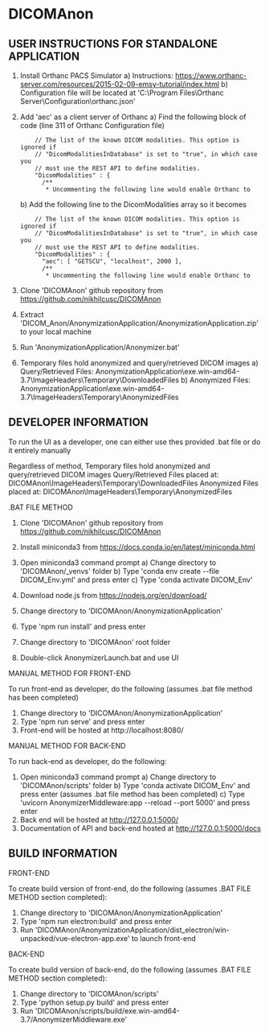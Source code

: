 # DICOMAnon

USER INSTRUCTIONS FOR STANDALONE APPLICATION
--------------------------------------------
1) Install Orthanc PACS Simulator
    a) Instructions: https://www.orthanc-server.com/resources/2015-02-09-emsy-tutorial/index.html
    b) Configuration file will be located at 'C:\Program Files\Orthanc Server\Configuration\orthanc.json'
    
2) Add 'aec' as a client server of Orthanc
    a)   Find the following block of code (line 311 of Orthanc Configuration file)
    
           // The list of the known DICOM modalities. This option is ignored if
           // "DicomModalitiesInDatabase" is set to "true", in which case you
           // must use the REST API to define modalities.
           "DicomModalities" : {
             /**
              * Uncommenting the following line would enable Orthanc to
     
    b)   Add the following line to the DicomModalities array so it becomes
    
           // The list of the known DICOM modalities. This option is ignored if
           // "DicomModalitiesInDatabase" is set to "true", in which case you
           // must use the REST API to define modalities.
           "DicomModalities" : {
             "aec": [ "GETSCU", "localhost", 2000 ],
             /**
              * Uncommenting the following line would enable Orthanc to

2) Clone 'DICOMAnon' github repository from https://github.com/nikhilcusc/DICOMAnon

3) Extract 'DICOM_Anon/AnonymizationApplication/AnonymizationApplication.zip' to your local machine

4) Run 'AnonymizationApplication/Anonymizer.bat'

5) Temporary files hold anonymized and query/retrieved DICOM images
    a) Query/Retrieved Files: AnonymizationApplication\exe.win-amd64-3.7\ImageHeaders\Temporary\DownloadedFiles
    b) Anonymized Files: AnonymizationApplication\exe.win-amd64-3.7\ImageHeaders\Temporary\AnonymizedFiles



DEVELOPER INFORMATION
---------------------

To run the UI as a developer, one can either use thes provided .bat file or do it entirely manually

Regardless of method, Temporary files hold anonymized and query/retrieved DICOM images
Query/Retrieved Files placed at: DICOMAnon\ImageHeaders\Temporary\DownloadedFiles
Anonymized Files placed at: DICOMAnon\ImageHeaders\Temporary\AnonymizedFiles

.BAT FILE METHOD

1) Clone 'DICOMAnon' github repository from https://github.com/nikhilcusc/DICOMAnon

2) Install miniconda3 from https://docs.conda.io/en/latest/miniconda.html

3) Open miniconda3 command prompt
    a) Change directory to 'DICOMAnon/_venvs' folder
    b) Type 'conda env create --file DICOM_Env.yml' and press enter
    c) Type 'conda activate DICOM_Env'

4) Download node.js from https://nodejs.org/en/download/

5) Change directory to 'DICOMAnon/AnonymizationApplication'

6) Type 'npm run install' and press enter

7) Change directory to 'DICOMAnon' root folder

8) Double-click AnonymizerLaunch.bat and use UI



MANUAL METHOD FOR FRONT-END

To run front-end as developer, do the following (assumes .bat file method has been completed)
1) Change directory to 'DICOMAnon/AnonymizationApplication'
2) Type 'npm run serve' and press enter
3) Front-end will be hosted at http://localhost:8080/

MANUAL METHOD FOR BACK-END

To run back-end as developer, do the following:
1) Open miniconda3 command prompt
    a) Change directory to 'DICOMAnon/scripts' folder
    b) Type 'conda activate DICOM_Env' and press enter (assumes .bat file method has been completed)
    c) Type 'uvicorn AnonymizerMiddleware:app --reload --port 5000' and press enter
2) Back end will be hosted at http://127.0.0.1:5000/
3) Documentation of API and back-end hosted at http://127.0.0.1:5000/docs



BUILD INFORMATION
---------------------

FRONT-END

To create build version of front-end, do the following (assumes .BAT FILE METHOD section completed):
1) Change directory to 'DICOMAnon/AnonymizationApplication'
2) Type 'npm run electron:build' and press enter
3) Run 'DICOMAnon/AnonymizationApplication/dist_electron/win-unpacked/vue-electron-app.exe' to launch front-end

BACK-END

To create build version of back-end, do the following (assumes .BAT FILE METHOD section completed):
1) Change directory to 'DICOMAnon/scripts'
2) Type 'python setup.py build' and press enter
3) Run 'DICOMAnon/scripts/build/exe.win-amd64-3.7/AnonymizerMiddleware.exe'
